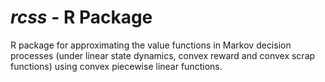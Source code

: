 # *rcss* - R Package

R package for approximating the value functions in Markov decision
processes (under linear state dynamics, convex reward and convex scrap
functions) using convex piecewise linear functions.
